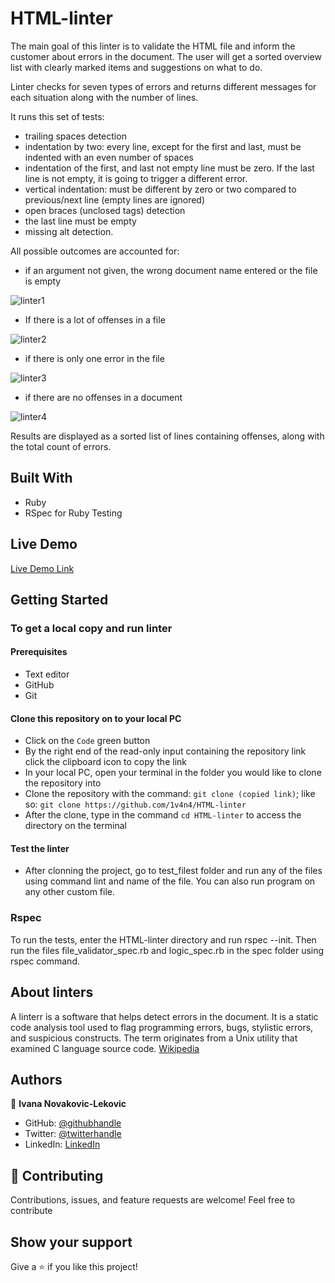 # HTML-linter
The main goal of this linter is to validate the HTML file and inform the customer about errors in the document. The user will get a sorted overview list with clearly marked items and suggestions on what to do.

Linter checks for seven types of errors and returns different messages for each situation along with the number of lines. 

It runs this set of tests:
- trailing spaces detection
- indentation by two: every line, except for the first and last, must be indented with an even number of spaces
- indentation of the first, and last not empty line must be zero. If the last line is not empty, it is going to trigger
   a different error.
- vertical indentation: must be different by zero or two compared to previous/next line (empty lines are ignored)
- open braces (unclosed tags) detection
- the last line must be empty
- missing alt detection.

All possible outcomes are accounted for:

- if an argument not given, the wrong document name entered or the file is empty

![linter1](https://user-images.githubusercontent.com/65791349/118408015-e1312f00-b683-11eb-98aa-c57f4a18bc47.png)

- If there is a lot of offenses in a file

![linter2](https://user-images.githubusercontent.com/65791349/118408009-deced500-b683-11eb-900a-1eb42b9481d1.png)

- if there is only one error in the file

![linter3](https://user-images.githubusercontent.com/65791349/118408018-e42c1f80-b683-11eb-8c56-d99d7f8905d5.png)

- if there are no offenses in a document

![linter4](https://user-images.githubusercontent.com/65791349/118408020-e55d4c80-b683-11eb-9d08-0277be4f3b33.png)

Results are displayed as a sorted list of lines containing offenses, along with the total count of errors.

## Built With

- Ruby
- RSpec for Ruby Testing

## Live Demo

[Live Demo Link](https://1v4n4.github.io/HTML-linter/)

## Getting Started

### To get a local copy and run linter

#### Prerequisites

- Text editor
- GitHub
- Git

#### Clone this repository on to your local PC

- Click on the `Code` green button
- By the right end of the read-only input containing the repository link click the clipboard icon to copy the link
- In your local PC, open your terminal in the folder you would like to clone the repository into
- Clone the repository with the command: `git clone (copied link)`; like so: `git clone https://github.com/1v4n4/HTML-linter`
- After the clone, type in the command `cd HTML-linter` to access the directory on the terminal

#### Test the linter

- After clonning the project, go to test_filest folder and run any of the files using command lint and name of the file. You can also run program on any other custom file.

### Rspec

To run the tests, enter the HTML-linter directory and run rspec --init. Then run the files file_validator_spec.rb and logic_spec.rb in the spec folder using rspec command.

## About linters

A linterr is a software that helps detect errors in the document. It is a static code analysis tool used to flag programming errors, bugs, stylistic errors, and suspicious constructs. The term originates from a Unix utility that examined C language source code. [Wikipedia](https://en.wikipedia.org/wiki/Lint_(software))

## Authors

:bust_in_silhouette: **Ivana Novakovic-Lekovic**

- GitHub: [@githubhandle](https://github.com/1v4n4)
- Twitter: [@twitterhandle](https://twitter.com/codeIv1)
- LinkedIn: [LinkedIn](https://www.linkedin.com/in/ivana-novakovic-lekovic/)


## :handshake: Contributing

Contributions, issues, and feature requests are welcome!
Feel free to contribute

## Show your support

Give a ⭐️ if you like this project!

